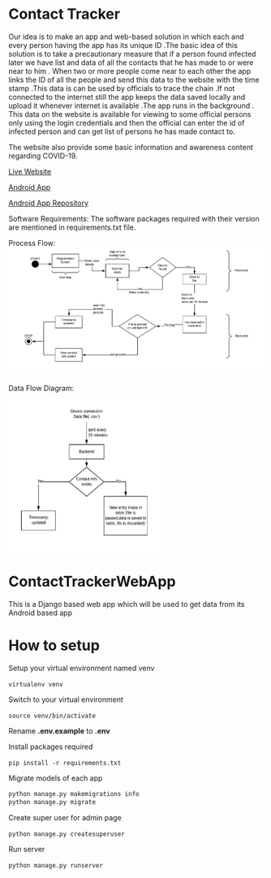 # Contact Tracker

Our idea is to make an app and web-based solution in which each and every person having the app has its unique ID .The basic idea of this solution is to take a precautionary measure that if a person found infected later we have list and data of all the contacts that he has made to or were near to him . When two or more people come near to each other the app links the ID of all the people and send this data to the website with the time stamp .This data is can be used by officials to trace the chain .If not connected to the internet still the app keeps the data saved locally and upload it whenever internet is available .The app runs in the background . This data on the website is available for viewing to some official persons only using the login credentials and then the official can enter the id of infected person and can get list of persons he has made contact to.

The website also provide some basic information and awareness content regarding COVID-19.

[Live Website](https://coronacontacttracker.herokuapp.com/)

[Android App](/static/ContactTracker.apk)

[Android App Repository](https://github.com/my68tron/ContactTrackerAndroidApp)

Software Requirements:
The software packages required with their version are mentioned in requirements.txt file.

Process Flow:
![img1](/static/images/process_flow.jpeg)

Data Flow Diagram:

<img src="/static/images/data_flow.jpeg" alt="" width="300" height="300">

# ContactTrackerWebApp

This is a Django based web app which will be used to get data from its Android based app

# How to setup

Setup your virtual environment named venv

`virtualenv venv`

Switch to your virtual environment

`source venv/bin/activate`

Rename **.env.example** to __**.env**__

Install packages required

`pip install -r requirements.txt`

Migrate models of each app

```python
python manage.py makemigrations info
python manage.py migrate
```

Create super user for admin page

`python manage.py createsuperuser`

Run server

`python manage.py runserver`
